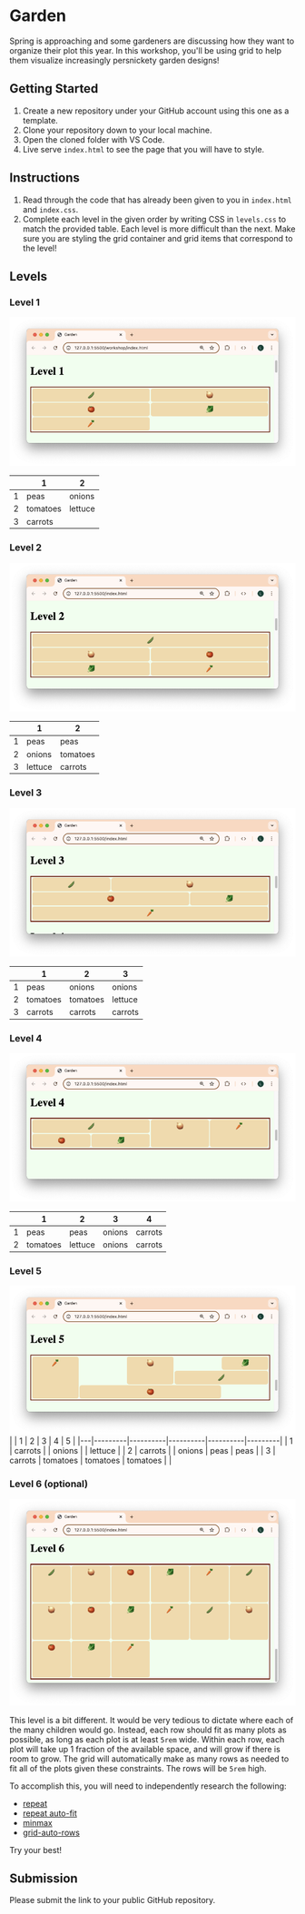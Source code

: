 # Garden

Spring is approaching and some gardeners are discussing how they want to organize their plot this year. In this workshop, you'll be using grid to help them visualize increasingly persnickety garden designs!

## Getting Started

1. Create a new repository under your GitHub account using this one as a template.
2. Clone your repository down to your local machine.
3. Open the cloned folder with VS Code.
4. Live serve `index.html` to see the page that you will have to style.

## Instructions

1. Read through the code that has already been given to you in `index.html` and `index.css`.
2. Complete each level in the given order by writing CSS in `levels.css` to match the provided table. Each level is more difficult than the next. Make sure you are styling the grid container and grid items that correspond to the level!

## Levels

### Level 1

![](images/01.png)

|     | 1        | 2       |
| --- | -------- | ------- |
| 1   | peas     | onions  |
| 2   | tomatoes | lettuce |
| 3   | carrots  |         |

### Level 2

![](images/02.png)

|     | 1       | 2        |
| --- | ------- | -------- |
| 1   | peas    | peas     |
| 2   | onions  | tomatoes |
| 3   | lettuce | carrots  |

### Level 3

![](images/03.png)

|     | 1        | 2        | 3       |
| --- | -------- | -------- | ------- |
| 1   | peas     | onions   | onions  |
| 2   | tomatoes | tomatoes | lettuce |
| 3   | carrots  | carrots  | carrots |

### Level 4

![](images/04.png)

|     | 1        | 2       | 3      | 4       |
| --- | -------- | ------- | ------ | ------- |
| 1   | peas     | peas    | onions | carrots |
| 2   | tomatoes | lettuce | onions | carrots |

### Level 5

![](images/05.png)
| | 1 | 2 | 3 | 4 | 5 |
|---|---------|----------|----------|----------|---------|
| 1 | carrots | | onions | | lettuce |
| 2 | carrots | | onions | peas | peas |
| 3 | carrots | tomatoes | tomatoes | tomatoes | |

### Level 6 (optional)

![](images/06.png)

This level is a bit different. It would be very tedious to dictate where each of the many children would go. Instead, each row should fit as many plots as possible, as long as each plot is at least `5rem` wide. Within each row, each plot will take up 1 fraction of the available space, and will grow if there is room to grow. The grid will automatically make as many rows as needed to fit all of the plots given these constraints. The rows will be `5rem` high.

To accomplish this, you will need to independently research the following:

- [repeat](https://developer.mozilla.org/en-US/docs/Web/CSS/repeat)
- [repeat auto-fit](https://developer.mozilla.org/en-US/docs/Web/CSS/repeat#auto-fit)
- [minmax](https://developer.mozilla.org/en-US/docs/Web/CSS/minmax)
- [grid-auto-rows](https://developer.mozilla.org/en-US/docs/Web/CSS/grid-auto-rows)

Try your best!

## Submission

Please submit the link to your public GitHub repository.

